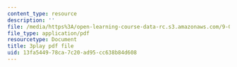 ```yaml
---
content_type: resource
description: ''
file: /media/https%3A/open-learning-course-data-rc.s3.amazonaws.com/9-00sc-introduction-to-psychology-fall-2011/13fa544978ca7c20ad95cc638b84d608_SFPPw6sDHEI.pdf
file_type: application/pdf
resourcetype: Document
title: 3play pdf file
uid: 13fa5449-78ca-7c20-ad95-cc638b84d608
---
```

